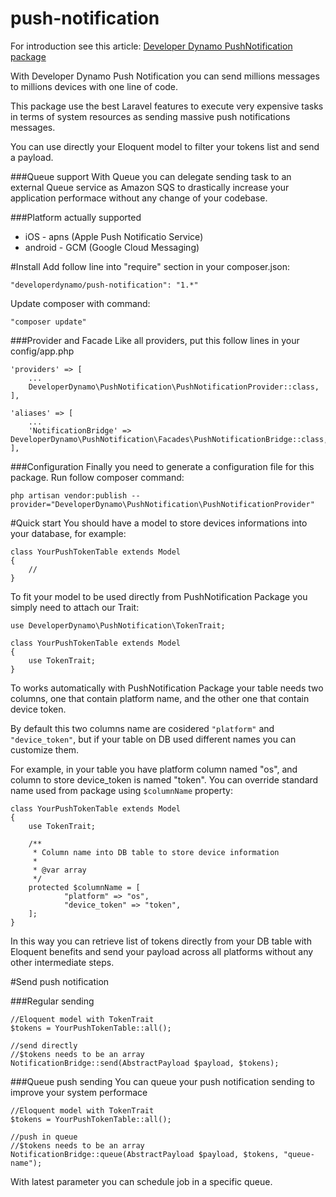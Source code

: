 # push-notification
For introduction see this article: [Developer Dynamo PushNotification package](http://developerdynamo.it/2016/05/01/super-powerfull-laravel-pushnotification-package/)

With Developer Dynamo Push Notification you can send millions messages to millions devices with one line of code.

This package use the best Laravel features to execute very expensive tasks in terms of system resources as sending massive push notifications messages.

You can use directly your Eloquent model to filter your tokens list and send a payload.

###Queue support
With Queue you can delegate sending task to an external Queue service as Amazon SQS to drastically increase your application performace without any change of your codebase.

###Platform actually supported
- iOS - apns (Apple Push Notificatio Service)
- android - GCM (Google Cloud Messaging)

#Install
Add follow line into "require" section in your composer.json:

```
"developerdynamo/push-notification": "1.*"
```

Update composer with command:

```
"composer update"
```

###Provider and Facade
Like all providers, put this follow lines in your config/app.php

```
'providers' => [
	...
	DeveloperDynamo\PushNotification\PushNotificationProvider::class,
],
```

```
'aliases' => [
	...
	'NotificationBridge' => DeveloperDynamo\PushNotification\Facades\PushNotificationBridge::class,
],
```

###Configuration
Finally you need to generate a configuration file for this package.
Run follow composer command:

```
php artisan vendor:publish --provider="DeveloperDynamo\PushNotification\PushNotificationProvider"
```

#Quick start
You should have a model to store devices informations into your database, for example: 
```
class YourPushTokenTable extends Model
{
    //
}
```

To fit your model to be used directly from PushNotification Package you simply need to attach our Trait:
```
use DeveloperDynamo\PushNotification\TokenTrait;

class YourPushTokenTable extends Model
{
    use TokenTrait;
}
```

To works automatically with PushNotification Package your table needs two columns, one that contain platform name, and the other one that contain device token.

By default this two columns name are cosidered `"platform"` and `"device_token"`, but if your table on DB used different names you can customize them.

For example, in your table you have platform column named "os", and column to store device_token is named "token". You can override standard name used from package using `$columnName` property:

```
class YourPushTokenTable extends Model
{
    use TokenTrait;
    
    /**
	 * Column name into DB table to store device information
	 * 
	 * @var array
	 */
	protected $columnName = [
			"platform" => "os",
			"device_token" => "token",
	];
}
```

In this way you can retrieve list of tokens directly from your DB table with Eloquent benefits and send your payload across all platforms without any other intermediate steps.

#Send push notification

###Regular sending
```
//Eloquent model with TokenTrait
$tokens = YourPushTokenTable::all();

//send directly
//$tokens needs to be an array
NotificationBridge::send(AbstractPayload $payload, $tokens);
```

###Queue push sending 
You can queue your push notification sending to improve your system performace

```
//Eloquent model with TokenTrait
$tokens = YourPushTokenTable::all();

//push in queue
//$tokens needs to be an array
NotificationBridge::queue(AbstractPayload $payload, $tokens, "queue-name");
```

With latest parameter you can schedule job in a specific queue. 

